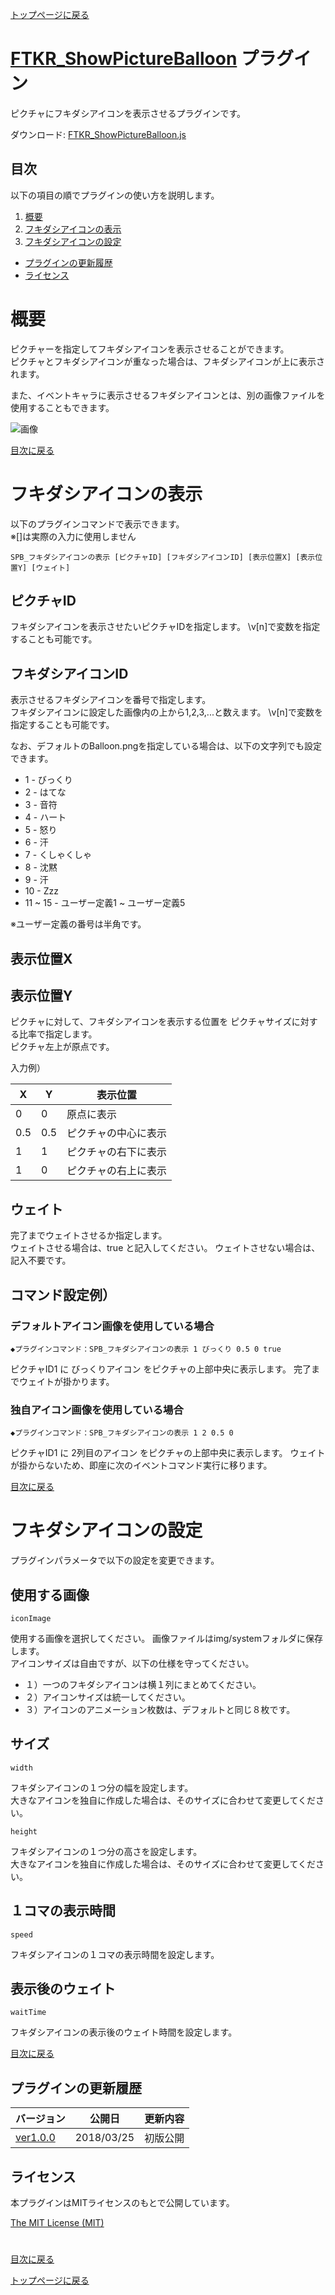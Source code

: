 [トップページに戻る](README.md)

# [FTKR_ShowPictureBalloon](FTKR_ShowPictureBalloon.js) プラグイン

ピクチャにフキダシアイコンを表示させるプラグインです。

ダウンロード: [FTKR_ShowPictureBalloon.js](https://raw.githubusercontent.com/futokoro/RPGMaker/master/FTKR_ShowPictureBalloon.js)

## 目次

以下の項目の順でプラグインの使い方を説明します。
1. [概要](#概要)
2. [フキダシアイコンの表示](#フキダシアイコンの表示)
3. [フキダシアイコンの設定](#フキダシアイコンの設定)
* [プラグインの更新履歴](#プラグインの更新履歴)
* [ライセンス](#ライセンス)

# 概要

ピクチャーを指定してフキダシアイコンを表示させることができます。<br>
ピクチャとフキダシアイコンが重なった場合は、フキダシアイコンが上に表示されます。

また、イベントキャラに表示させるフキダシアイコンとは、別の画像ファイルを使用することもできます。

![画像](image/FTKR_ShowPictureBalloon/n01_001.png)

[目次に戻る](#目次)

# フキダシアイコンの表示

以下のプラグインコマンドで表示できます。<br>
※[]は実際の入力に使用しません

```
SPB_フキダシアイコンの表示 [ピクチャID] [フキダシアイコンID] [表示位置X] [表示位置Y] [ウェイト]
```

## ピクチャID
フキダシアイコンを表示させたいピクチャIDを指定します。
\v[n]で変数を指定することも可能です。

## フキダシアイコンID
表示させるフキダシアイコンを番号で指定します。<br>
フキダシアイコンに設定した画像内の上から1,2,3,...と数えます。
\v[n]で変数を指定することも可能です。

なお、デフォルトのBalloon.pngを指定している場合は、以下の文字列でも設定できます。
* 1  - びっくり
* 2  - はてな
* 3  - 音符
* 4  - ハート
* 5  - 怒り
* 6  - 汗
* 7  - くしゃくしゃ
* 8  - 沈黙
* 9  - 汗
* 10 - Zzz
* 11 ~ 15 - ユーザー定義1 ~ ユーザー定義5

※ユーザー定義の番号は半角です。

## 表示位置X
## 表示位置Y
ピクチャに対して、フキダシアイコンを表示する位置を
ピクチャサイズに対する比率で指定します。<br>
ピクチャ左上が原点です。

入力例）<br>

| X | Y | 表示位置 |
| --- | --- | --- |
| 0 | 0 | 原点に表示 |
| 0.5 | 0.5 | ピクチャの中心に表示 |
| 1 | 1 | ピクチャの右下に表示 |
| 1 | 0 | ピクチャの右上に表示 |

## ウェイト
完了までウェイトさせるか指定します。<br>
ウェイトさせる場合は、true と記入してください。
ウェイトさせない場合は、記入不要です。

## コマンド設定例）
### デフォルトアイコン画像を使用している場合

```
◆プラグインコマンド：SPB_フキダシアイコンの表示 1 びっくり 0.5 0 true
```
ピクチャID1 に びっくりアイコン をピクチャの上部中央に表示します。
完了までウェイトが掛かります。

### 独自アイコン画像を使用している場合

```
◆プラグインコマンド：SPB_フキダシアイコンの表示 1 2 0.5 0
```
ピクチャID1 に 2列目のアイコン をピクチャの上部中央に表示します。
ウェイトが掛からないため、即座に次のイベントコマンド実行に移ります。

[目次に戻る](#目次)

# フキダシアイコンの設定

プラグインパラメータで以下の設定を変更できます。

## 使用する画像
`iconImage`

使用する画像を選択してください。
画像ファイルはimg/systemフォルダに保存します。<br>
アイコンサイズは自由ですが、以下の仕様を守ってください。
* １）一つのフキダシアイコンは横１列にまとめてください。
* ２）アイコンサイズは統一してください。
* ３）アイコンのアニメーション枚数は、デフォルトと同じ８枚です。

## サイズ
`width`

フキダシアイコンの１つ分の幅を設定します。<br>
大きなアイコンを独自に作成した場合は、そのサイズに合わせて変更してください。

`height`

フキダシアイコンの１つ分の高さを設定します。<br>
大きなアイコンを独自に作成した場合は、そのサイズに合わせて変更してください。

## １コマの表示時間
`speed`

フキダシアイコンの１コマの表示時間を設定します。

## 表示後のウェイト
`waitTime`

フキダシアイコンの表示後のウェイト時間を設定します。

[目次に戻る](#目次)

## プラグインの更新履歴

| バージョン | 公開日 | 更新内容 |
| --- | --- | --- |
| [ver1.0.0](FTKR_ShowPictureBalloon.js) | 2018/03/25 | 初版公開 |

## ライセンス

本プラグインはMITライセンスのもとで公開しています。

[The MIT License (MIT)](https://opensource.org/licenses/mit-license.php)

#
[目次に戻る](#目次)

[トップページに戻る](README.md)